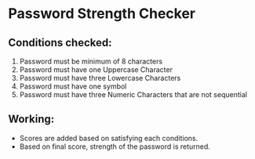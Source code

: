 # Password Strength Checker
## Conditions checked:
1. Password must be minimum of 8 characters
2. Password must have one Uppercase Character
3. Password must have three Lowercase Characters
4. Password must have one symbol
5. Password must have three Numeric Characters that are not sequential

## Working:
* Scores are added based on satisfying each conditions.
* Based on final score, strength of the password is returned.

